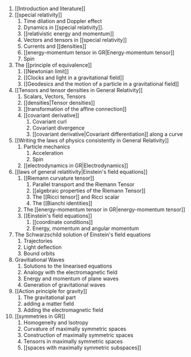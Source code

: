 1. [[Introduction and literature]]
2. [[special relativity]]
    1. Time dilation and Doppler effect
    2. Dynamics in [[special relativity]].
    3. [[relativistic energy and momentum]]
    4. Vectors and tensors in [[special relativity]]
    5. Currents and [[densities]]
    6. [[energy-momentum tensor in GR|Energy-momentum tensor]]
    7.  Spin
3. The [[principle of equivalence]]
    1. [[Newtonian limit]]
    2. [[Clocks and light in a gravitational field]]
    3. [[Geodesics and the motion of a particle in a gravitational field]]
4. [[Tensors and tensor densities in General Relativity]]
    1. Scalars, Vectors, Tensors
    2. [[densities|Tensor densities]]
    3. [[transformation of the affine connection]]
    4. [[covariant derivative]]
        1. Covariant curl
        2. Covariant divergence
        3. [[covariant derivative|Covariant differentiation]] along a curve
5. [[Writing the laws of physics consistently in General Relativity]]
    1. Particle mechanics
        1. Acceleration
        2. Spin
    2. [[electrodynamics in GR|Electrodynamics]]
6. [[laws of general relatitivity|Einstein's field equations]]
    1. [[Riemann curvature tensor]]
        1. Parallel transport and the Riemann Tensor
        2. [[algebraic properties of the Riemann Tensor]]
        3. The [[Ricci tensor]] and Ricci scalar
        4. The [[Bianchi identities]]
    2. The [[energy-momentum tensor in GR|energy-momentum tensor]]
    3. [[Einstein's field equations]]
        1. [[coordinate conditions]]
        2. Energy, momentum and angular momentum
7. The Schwarzschild solution of Einstein's field equations
    1. Trajectories
    2. Light deflection
    3. Bound orbits
8. Gravitiational Waves
    1. Solutions to the linearised equations
    2. Analogy with the electromagnetic field
    3. Energy and momentum of plane waves
    4. Generation of gravitational waves
9. [[Action principle for gravity]] 
    1. The gravitational part
    2. adding a matter field
    3. Adding the electromagnetic field
10. [[symmetries in GR]]
    1. Homogeneity and Isotropy
    2. Curvature of maximally symmetric spaces
    3. Construction of maximally symmetric spaces
    4. Tensorrs in maximally symmetric spaces
    5. [[spaces with maximally symmetric subspaces]]